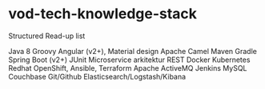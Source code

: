 # vod-tech-knowledge-stack
Structured Read-up list

Java 8
Groovy
Angular (v2+), Material design
Apache Camel
Maven
Gradle
Spring Boot (v2+)
JUnit
Microservice arkitektur
REST
Docker
Kubernetes
Redhat OpenShift, Ansible, Terraform
Apache ActiveMQ
Jenkins
MySQL
Couchbase
Git/Github
Elasticsearch/Logstash/Kibana
